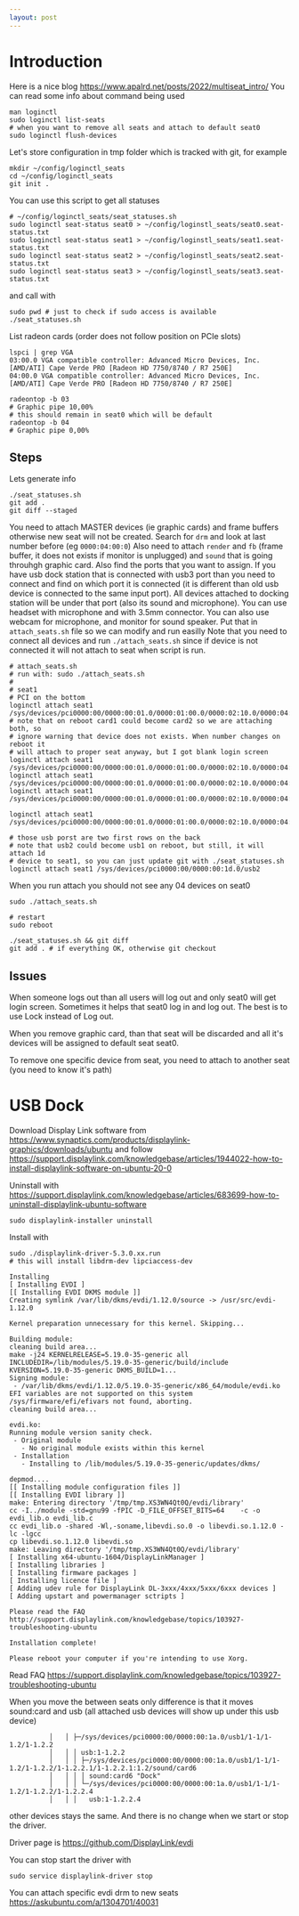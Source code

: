 ```yaml
---
layout: post
---
```


# Introduction

Here is a nice blog <https://www.apalrd.net/posts/2022/multiseat_intro/>
You can read some info about command being used
```
man loginctl
sudo loginctl list-seats
# when you want to remove all seats and attach to default seat0
sudo loginctl flush-devices
```

Let's store configuration in tmp folder which is tracked with git, for example
```
mkdir ~/config/loginctl_seats
cd ~/config/loginctl_seats
git init .
```

You can use this script to get all statuses
```
# ~/config/loginctl_seats/seat_statuses.sh
sudo loginctl seat-status seat0 > ~/config/loginstl_seats/seat0.seat-status.txt
sudo loginctl seat-status seat1 > ~/config/loginstl_seats/seat1.seat-status.txt
sudo loginctl seat-status seat2 > ~/config/loginstl_seats/seat2.seat-status.txt
sudo loginctl seat-status seat3 > ~/config/loginstl_seats/seat3.seat-status.txt
```

and call with
```
sudo pwd # just to check if sudo access is available
./seat_statuses.sh
```

List radeon cards (order does not follow position on PCIe slots)
```
lspci | grep VGA
03:00.0 VGA compatible controller: Advanced Micro Devices, Inc. [AMD/ATI] Cape Verde PRO [Radeon HD 7750/8740 / R7 250E]
04:00.0 VGA compatible controller: Advanced Micro Devices, Inc. [AMD/ATI] Cape Verde PRO [Radeon HD 7750/8740 / R7 250E]

radeontop -b 03
# Graphic pipe 10,00%
# this should remain in seat0 which will be default
radeontop -b 04
# Graphic pipe 0,00%
```

## Steps

Lets generate info
```
./seat_statuses.sh
git add .
git diff --staged
```
You need to attach MASTER devices (ie graphic cards) and frame buffers otherwise
new seat will not be created.
Search for `drm` and look at last number before (eg `0000:04:00:0`)
Also need to attach `render` and `fb` (frame buffer, it does not exists if
monitor is unplugged) and `sound` that is going throuhgh graphic card.
Also find the ports that you want to assign. If you have usb dock station that
is connected with usb3 port than you need to connect and find on which port it
is connected (it is different than old usb device is connected to the same
input port).
All devices attached to docking station will be under that port (also its sound
and microphone). You can use headset with microphone and with 3.5mm connector.
You can also use webcam for microphone, and monitor for sound speaker.
Put that in `attach_seats.sh` file so we can modify and run easilly
Note that you need to connect all devices and run `./attach_seats.sh` since if
device is not connected it will not attach to seat when script is run.

```
# attach_seats.sh
# run with: sudo ./attach_seats.sh
#
# seat1
# PCI on the bottom
loginctl attach seat1 /sys/devices/pci0000:00/0000:00:01.0/0000:01:00.0/0000:02:10.0/0000:04:00.0/drm/card1
# note that on reboot card1 could become card2 so we are attaching both, so
# ignore warning that device does not exists. When number changes on reboot it
# will attach to proper seat anyway, but I got blank login screen
loginctl attach seat1 /sys/devices/pci0000:00/0000:00:01.0/0000:01:00.0/0000:02:10.0/0000:04:00.0/drm/card1
loginctl attach seat1 /sys/devices/pci0000:00/0000:00:01.0/0000:01:00.0/0000:02:10.0/0000:04:00.0/drm/renderD129
loginctl attach seat1 /sys/devices/pci0000:00/0000:00:01.0/0000:01:00.0/0000:02:10.0/0000:04:00.0/graphics/fb1

loginctl attach seat1 /sys/devices/pci0000:00/0000:00:01.0/0000:01:00.0/0000:02:10.0/0000:04:00.1/sound/card2

# those usb porst are two first rows on the back
# note that usb2 could become usb1 on reboot, but still, it will attach 1d
# device to seat1, so you can just update git with ./seat_statuses.sh
loginctl attach seat1 /sys/devices/pci0000:00/0000:00:1d.0/usb2
```

When you run attach you should not see any 04 devices on seat0
```
sudo ./attach_seats.sh

# restart
sudo reboot

./seat_statuses.sh && git diff
git add . # if everything OK, otherwise git checkout
```

## Issues

When someone logs out than all users will log out and only seat0 will get
login screen. Sometimes it helps that seat0 log in and log out. The best is to use Lock instead of Log out.

When you remove graphic card, than that seat will be discarded and all it's
devices will be assigned to default seat seat0.

To remove one specific device from seat, you need to attach to another seat (you
need to know it's path)

# USB Dock

Download Display Link software from <https://www.synaptics.com/products/displaylink-graphics/downloads/ubuntu>
and follow <https://support.displaylink.com/knowledgebase/articles/1944022-how-to-install-displaylink-software-on-ubuntu-20-0>

Uninstall with
https://support.displaylink.com/knowledgebase/articles/683699-how-to-uninstall-displaylink-ubuntu-software
```
sudo displaylink-installer uninstall
```
Install with

```
sudo ./displaylink-driver-5.3.0.xx.run
# this will install libdrm-dev lipciaccess-dev

Installing
[ Installing EVDI ]
[[ Installing EVDI DKMS module ]]
Creating symlink /var/lib/dkms/evdi/1.12.0/source -> /usr/src/evdi-1.12.0

Kernel preparation unnecessary for this kernel. Skipping...

Building module:
cleaning build area...
make -j24 KERNELRELEASE=5.19.0-35-generic all INCLUDEDIR=/lib/modules/5.19.0-35-generic/build/include KVERSION=5.19.0-35-generic DKMS_BUILD=1...
Signing module:
 - /var/lib/dkms/evdi/1.12.0/5.19.0-35-generic/x86_64/module/evdi.ko
EFI variables are not supported on this system
/sys/firmware/efi/efivars not found, aborting.
cleaning build area...

evdi.ko:
Running module version sanity check.
 - Original module
   - No original module exists within this kernel
 - Installation
   - Installing to /lib/modules/5.19.0-35-generic/updates/dkms/

depmod....
[[ Installing module configuration files ]]
[[ Installing EVDI library ]]
make: Entering directory '/tmp/tmp.XS3WN4Qt0Q/evdi/library'
cc -I../module -std=gnu99 -fPIC -D_FILE_OFFSET_BITS=64    -c -o evdi_lib.o evdi_lib.c
cc evdi_lib.o -shared -Wl,-soname,libevdi.so.0 -o libevdi.so.1.12.0 -lc -lgcc 
cp libevdi.so.1.12.0 libevdi.so
make: Leaving directory '/tmp/tmp.XS3WN4Qt0Q/evdi/library'
[ Installing x64-ubuntu-1604/DisplayLinkManager ]
[ Installing libraries ]
[ Installing firmware packages ]
[ Installing licence file ]
[ Adding udev rule for DisplayLink DL-3xxx/4xxx/5xxx/6xxx devices ]
[ Adding upstart and powermanager sctripts ]

Please read the FAQ
http://support.displaylink.com/knowledgebase/topics/103927-troubleshooting-ubuntu

Installation complete!

Please reboot your computer if you're intending to use Xorg.
```

Read FAQ
https://support.displaylink.com/knowledgebase/topics/103927-troubleshooting-ubuntu

When you move the between seats only difference is that it moves sound:card and
usb (all attached usb devices will show up under this usb device)
```
		  │   │ ├─/sys/devices/pci0000:00/0000:00:1a.0/usb1/1-1/1-1.2/1-1.2.2
		  │   │ │ usb:1-1.2.2
		  │   │ │ ├─/sys/devices/pci0000:00/0000:00:1a.0/usb1/1-1/1-1.2/1-1.2.2/1-1.2.2.1/1-1.2.2.1:1.2/sound/card6
		  │   │ │ │ sound:card6 "Dock"
		  │   │ │ └─/sys/devices/pci0000:00/0000:00:1a.0/usb1/1-1/1-1.2/1-1.2.2/1-1.2.2.4
		  │   │ │   usb:1-1.2.2.4
```
other devices stays the same.
And there is no change when we start or stop the driver.

Driver page is <https://github.com/DisplayLink/evdi>

You can stop start the driver with
```
sudo service displaylink-driver stop
```

You can attach specific evdi drm to new seats <https://askubuntu.com/a/1304701/40031>
```
```
